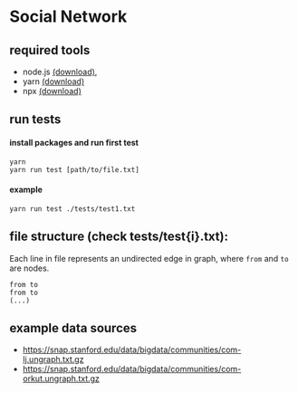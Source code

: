 # Social Network
## required tools
* node.js [(download)](https://nodejs.org/en/),
* yarn [(download)](https://yarnpkg.com/getting-started/install)
* npx [(download)](https://www.npmjs.com/package/npx)

## run tests
#### install packages and run first test
```
yarn
yarn run test [path/to/file.txt]
```
#### example
```
yarn run test ./tests/test1.txt
```

## file structure (check tests/test{i}.txt):
Each line in file represents an undirected edge in graph, where `from` and `to` are nodes.
```
from to
from to
(...)
```

## example data sources
* https://snap.stanford.edu/data/bigdata/communities/com-lj.ungraph.txt.gz
* https://snap.stanford.edu/data/bigdata/communities/com-orkut.ungraph.txt.gz
